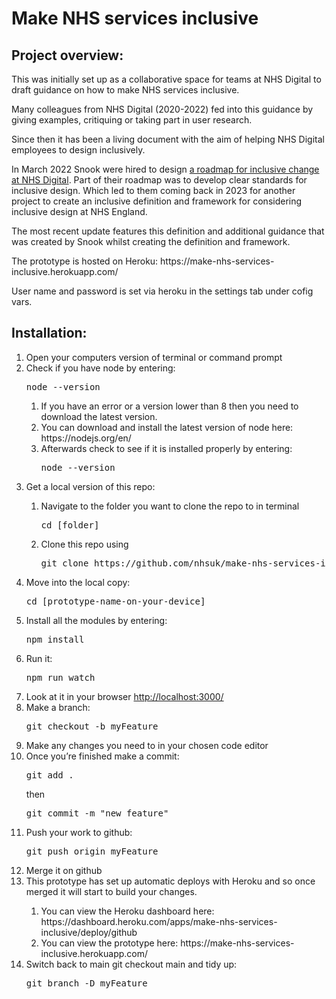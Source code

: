 # Make NHS services inclusive

## Project overview:
<p>This was initially set up as a collaborative space for teams at NHS Digital to draft guidance on how to make NHS services inclusive.</p>
<p>Many colleagues from NHS Digital (2020-2022) fed into this guidance by giving examples, critiquing or taking part in user research.</p> 
<p>Since then it has been a living document with the aim of helping NHS Digital employees to design inclusively.</p> 
<p>In March 2022 Snook were hired to design <a href="https://app.mural.co/t/snook9365/m/snook9365/1649926325095/56cdbcdd0112a86d1101e8820f1a9caa3ee4ebd7?sender=uc57e8beacae1be0dda5b2638">a roadmap for inclusive change at NHS Digital</a>. Part of their roadmap was to develop clear standards for inclusive design. Which led to them coming back in 2023 for another project to create an inclusive definition and framework for considering inclusive design at NHS England.</p>
<p>The most recent update features this definition and additional guidance that was created by Snook whilst creating the definition and framework.</p>
<p>The prototype is hosted on Heroku: https://make-nhs-services-inclusive.herokuapp.com/</p>
<p>User name and password is set via heroku in the settings tab under cofig vars.</p>

## Installation:
<ol>
<li>Open your computers version of terminal or command prompt</li> 
<li>Check if you have node by entering: <pre>node --version</pre> </li>
  
  <ol>
<li>If you have an error or a version lower than 8 then you need to download the latest version.</li>
<li>You can download and install the latest version of node here: https://nodejs.org/en/</li>
<li>Afterwards check to see if it is installed properly by entering: <pre>node --version</pre></li>
  </ol>
  
<li>Get a local version of this repo:</li>

  <ol>
<li>Navigate to the folder you want to clone the repo to in terminal <pre>cd [folder]</pre></li>
<li>Clone this repo using <pre>git clone https://github.com/nhsuk/make-nhs-services-inclusive-prototype.git</pre></li>
  </ol>
  
<li>Move into the local copy: <pre>cd [prototype-name-on-your-device]</pre></li>
<li>Install all the modules by entering: <pre>npm install</pre></li>
<li>Run it: <pre>npm run watch</pre></li>
<li>Look at it in your browser <a href="http://localhost:3000/">http://localhost:3000/</a></li>
<li>Make a branch: <pre>git checkout -b myFeature</pre></li>
<li>Make any changes you need to in your chosen code editor</li>
<li>Once you’re finished make a commit: <pre>git add .</pre>
  then
  <pre>git commit -m "new feature"</pre></li>
<li>Push your work to github: <pre>git push origin myFeature</pre></li>
<li>Merge it on github</li>
<li>This prototype has set up automatic deploys with Heroku and so once merged it will start to build your changes.</li>
<ol>
<li>You can view the Heroku dashboard here: https://dashboard.heroku.com/apps/make-nhs-services-inclusive/deploy/github</li>
<li>You can view the prototype here: https://make-nhs-services-inclusive.herokuapp.com/</li>
</ol>
<li>Switch back to main git checkout main and tidy up: <pre>git branch -D myFeature</pre></li>
</ol>
